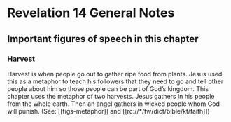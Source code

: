 # Revelation 14 General Notes
## Important figures of speech in this chapter

### Harvest

Harvest is when people go out to gather ripe food from plants. Jesus used this as a metaphor to teach his followers that they need to go and tell other people about him so those people can be part of God’s kingdom. This chapter uses the metaphor of two harvests. Jesus gathers in his people from the whole earth. Then an angel gathers in wicked people whom God will punish. (See: [[figs-metaphor]] and [[rc://*/tw/dict/bible/kt/faith]])